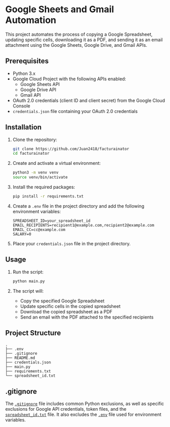 # Google Sheets and Gmail Automation

This project automates the process of copying a Google Spreadsheet, updating specific cells, downloading it as a PDF, and sending it as an email attachment using the Google Sheets, Google Drive, and Gmail APIs.

## Prerequisites

- Python 3.x
- Google Cloud Project with the following APIs enabled:
  - Google Sheets API
  - Google Drive API
  - Gmail API
- OAuth 2.0 credentials (client ID and client secret) from the Google Cloud Console
- `credentials.json` file containing your OAuth 2.0 credentials

## Installation

1. Clone the repository:
   ```sh
   git clone https://github.com/Juan2418/facturainator
   cd facturainator
   ```

2. Create and activate a virtual environment:
   ```sh
   python3 -m venv venv
   source venv/bin/activate
   ```

3. Install the required packages:
   ```sh
   pip install -r requirements.txt
   ```

4. Create a `.env` file in the project directory and add the following environment variables:
   ```env
   SPREADSHEET_ID=your_spreadsheet_id
   EMAIL_RECIPIENTS=recipient1@example.com,recipient2@example.com
   EMAIL_CC=cc@example.com
   SALARY=0
   ```

5. Place your `credentials.json` file in the project directory.

## Usage

1. Run the script:
   ```sh
   python main.py
   ```

2. The script will:
   - Copy the specified Google Spreadsheet
   - Update specific cells in the copied spreadsheet
   - Download the copied spreadsheet as a PDF
   - Send an email with the PDF attached to the specified recipients

## Project Structure

```
.
├── .env
├── .gitignore
├── README.md
├── credentials.json
├── main.py
├── requirements.txt
└── spreadsheet_id.txt
```

## .gitignore

The [`.gitignore`](.gitignore) file includes common Python exclusions, as well as specific exclusions for Google API credentials, token files, and the [`spreadsheet_id.txt`](spreadsheet_id.txt) file. It also excludes the [`.env`](.env) file used for environment variables.
